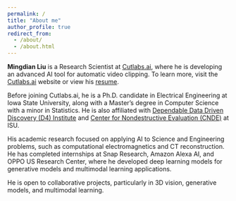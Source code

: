 ```yaml
---
permalink: /
title: "About me"
author_profile: true
redirect_from: 
  - /about/
  - /about.html
---
```


**Mingdian Liu** is a Research Scientist at [Cutlabs.ai](http://cutlabs.ai/), where he is developing an advanced AI tool for automatic video clipping. To learn more, visit the [Cutlabs.ai](http://cutlabs.ai/) website or view his [resume](https://mingdianliu.github.io/cv/).

Before joining Cutlabs.ai, he is a Ph.D. candidate in Electrical Engineering at Iowa State University, along with a Master’s degree in Computer Science with a minor in Statistics. He is also affiliated with [Dependable Data Driven Discovery (D4) Institute](https://tads.research.iastate.edu/people/mingdian-liu) and [Center for Nondestructive Evaluation (CNDE)](https://www.cnde.iastate.edu/mingdian-liu/) at ISU.

His academic research focused on applying AI to Science and Engineering problems, such as computational electromagnetics and CT reconstruction. He has completed internships at Snap Research, Amazon Alexa AI, and OPPO US Research Center, where he developed deep learning models for generative models and multimodal learning applications.

He is open to collaborative projects, particularly in 3D vision, generative models, and multimodal learning.
